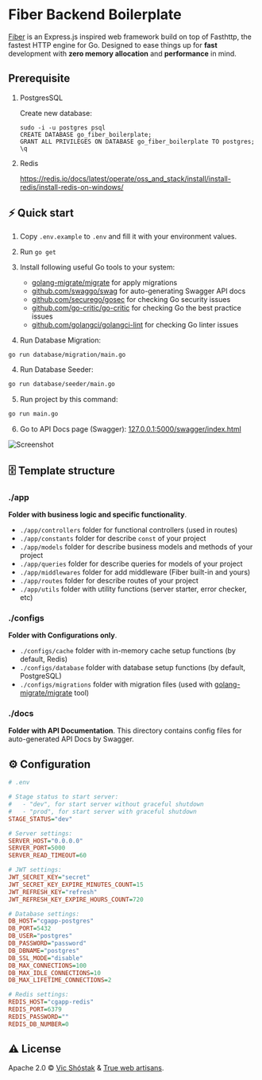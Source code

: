 # Fiber Backend Boilerplate

[Fiber](https://gofiber.io/) is an Express.js inspired web framework build on top of Fasthttp, the fastest HTTP engine for Go. Designed to ease things up for **fast** development with **zero memory allocation** and **performance** in mind.

## Prerequisite
1. PostgresSQL
   
   Create new database:

   ```
   sudo -i -u postgres psql
   CREATE DATABASE go_fiber_boilerplate;
   GRANT ALL PRIVILEGES ON DATABASE go_fiber_boilerplate TO postgres;
   \q
   ``` 

2. Redis

   https://redis.io/docs/latest/operate/oss_and_stack/install/install-redis/install-redis-on-windows/


## ⚡️ Quick start

1. Copy `.env.example` to `.env` and fill it with your environment values.
2. Run `go get`
3. Install following useful Go tools to your system:

   - [golang-migrate/migrate](https://github.com/golang-migrate/migrate#cli-usage) for apply migrations
   - [github.com/swaggo/swag](https://github.com/swaggo/swag) for auto-generating Swagger API docs
   - [github.com/securego/gosec](https://github.com/securego/gosec) for checking Go security issues
   - [github.com/go-critic/go-critic](https://github.com/go-critic/go-critic) for checking Go the best practice issues
   - [github.com/golangci/golangci-lint](https://github.com/golangci/golangci-lint) for checking Go linter issues

3. Run Database Migration:

```bash
go run database/migration/main.go
```

4. Run Database Seeder:

```bash
go run database/seeder/main.go
```

5. Run project by this command:

```bash
go run main.go
```

6. Go to API Docs page (Swagger): [127.0.0.1:5000/swagger/index.html](http://127.0.0.1:5000/swagger/index.html)

![Screenshot](https://user-images.githubusercontent.com/11155743/112715187-07dab100-8ef0-11eb-97ea-68d34f2178f6.png)

## 🗄 Template structure

### ./app

**Folder with business logic and specific functionality**.

- `./app/controllers` folder for functional controllers (used in routes)
- `./app/constants` folder for describe `const` of your project
- `./app/models` folder for describe business models and methods of your project
- `./app/queries` folder for describe queries for models of your project
- `./app/middlewares` folder for add middleware (Fiber built-in and yours)
- `./app/routes` folder for describe routes of your project
- `./app/utils` folder with utility functions (server starter, error checker, etc)

### ./configs

**Folder with Configurations only**.

- `./configs/cache` folder with in-memory cache setup functions (by default, Redis)
- `./configs/database` folder with database setup functions (by default, PostgreSQL)
- `./configs/migrations` folder with migration files (used with [golang-migrate/migrate](https://github.com/golang-migrate/migrate) tool)

### ./docs

**Folder with API Documentation**. This directory contains config files for auto-generated API Docs by Swagger.

## ⚙️ Configuration

```ini
# .env

# Stage status to start server:
#   - "dev", for start server without graceful shutdown
#   - "prod", for start server with graceful shutdown
STAGE_STATUS="dev"

# Server settings:
SERVER_HOST="0.0.0.0"
SERVER_PORT=5000
SERVER_READ_TIMEOUT=60

# JWT settings:
JWT_SECRET_KEY="secret"
JWT_SECRET_KEY_EXPIRE_MINUTES_COUNT=15
JWT_REFRESH_KEY="refresh"
JWT_REFRESH_KEY_EXPIRE_HOURS_COUNT=720

# Database settings:
DB_HOST="cgapp-postgres"
DB_PORT=5432
DB_USER="postgres"
DB_PASSWORD="password"
DB_DBNAME="postgres"
DB_SSL_MODE="disable"
DB_MAX_CONNECTIONS=100
DB_MAX_IDLE_CONNECTIONS=10
DB_MAX_LIFETIME_CONNECTIONS=2

# Redis settings:
REDIS_HOST="cgapp-redis"
REDIS_PORT=6379
REDIS_PASSWORD=""
REDIS_DB_NUMBER=0
```

## ⚠️ License

Apache 2.0 &copy; [Vic Shóstak](https://shostak.dev/) & [True web artisans](https://1wa.co/).
